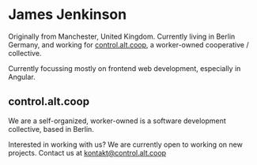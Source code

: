 # James Jenkinson

Originally from Manchester, United Kingdom. Currently living in Berlin Germany, and working for [control.alt.coop](https://control.alt.coop/), a worker-owned cooperative / collective.

Currently focussing mostly on frontend web development, especially in Angular.

## control.alt.coop

We are a self-organized, worker-owned is a software development collective, based in Berlin.

Interested in working with us? We are currently open to working on new projects. Contact us at kontakt@control.alt.coop

<!-- ![Pangolin](./pangolin.jpg) -->
<!--
**james-jenkinson/james-jenkinson** is a ✨ _special_ ✨ repository because its `README.md` (this file) appears on your GitHub profile.

Here are some ideas to get you started:

- 🔭 I’m currently working on ...
- 🌱 I’m currently learning ...
- 👯 I’m looking to collaborate on ...
- 🤔 I’m looking for help with ...
- 💬 Ask me about ...
- 📫 How to reach me: ...
- 😄 Pronouns: ...
- ⚡ Fun fact: ...
-->
